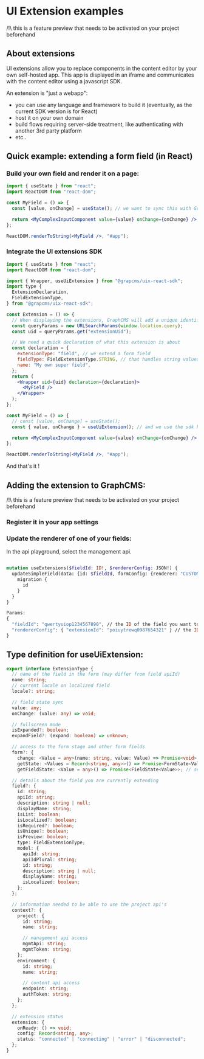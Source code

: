 # UI Extension examples

/!\ this is a feature preview that needs to be activated on your project beforehand

## About extensions

UI extensions allow you to replace components in the content editor by your own self-hosted app.
This app is displayed in an iframe and communicates with the content editor using a javascript SDK.

An extension is "just a webapp":

- you can use any language and framework to build it (eventually, as the current SDK version is for React)
- host it on your own domain
- build flows requiring server-side treatment, like authenticating with another 3rd party platform
- etc..

## Quick example: extending a form field (in React)

### Build your own field and render it on a page:

```jsx
import { useState } from "react";
import ReactDOM from "react-dom";

const MyField = () => {
  const [value, onChange] = useState(); // we want to sync this with GraphCMS later

  return <MyComplexInputComponent value={value} onChange={onChange} />;
};

ReactDOM.renderToString(<MyField />, "#app");
```

### Integrate the UI extensions SDK

```jsx
import { useState } from "react";
import ReactDOM from "react-dom";

import { Wrapper, useUiExtension } from "@grapcms/uix-react-sdk";
import type {
  ExtensionDeclaration,
  FieldExtensionType,
} from "@grapcms/uix-react-sdk";

const Extension = () => {
  // When displaying the extensions, GraphCMS will add a unique identifier 'extensionUid' to the url
  const queryParams = new URLSearchParams(window.location.query);
  const uid = queryParams.get("extensionUid");

  // We need a quick declaration of what this extension is about
  const declaration = {
    extensionType: "field", // we extend a form field
    fieldType: FieldExtensionType.STRING, // that handles string values
    name: "My own super field",
  };
  return (
    <Wrapper uid={uid} declaration={declaration}>
      <MyField />
    </Wrapper>
  );
};

const MyField = () => {
  // const [value, onChange] = useState();
  const { value, onChange } = useUiExtension(); // and we use the sdk hook to connect state

  return <MyComplexInputComponent value={value} onChange={onChange} />;
};

ReactDOM.renderToString(<MyField />, "#app");
```

And that's it !

## Adding the extension to GraphCMS:

/!\ this is a feature preview that needs to be activated on your project beforehand

### Register it in your app settings

### Update the renderer of one of your fields:

In the api playground, select the management api.

```graphql

mutation useExtensions($fieldId: ID!, $rendererConfig: JSON!) {
  updateSimpleField(data: {id: $fieldId, formConfig: {renderer: "CUSTOM", config: $rendererConfig}}){
    migration {
      id
    }
  }
}

Params:
{
  "fieldId": "qwertyuiop1234567890", // the ID of the field you want to replace
  "rendererConfig": { "extensionId": "poiuytrewq0987654321" } // the ID of the UI extension you just registered
}

```

## Type definition for useUiExtension:

```ts
export interface ExtensionType {
  // name of the field in the form (may differ from field apiId)
  name: string;
  // current locale on localized field
  locale?: string;

  // field state sync
  value: any;
  onChange: (value: any) => void;

  // fullscreen mode
  isExpanded?: boolean;
  expandField?: (expand: boolean) => unknown;

  // access to the form stage and other form fields
  form?: {
    change: <Value = any>(name: string, value: Value) => Promise<void>;
    getState: <Values = Record<string, any>>() => Promise<FormState<Values>>; // see https://final-form.org/docs/final-form/types/FormState
    getFieldState: <Value = any>() => Promise<FieldState<Value>>; // see https://final-form.org/docs/final-form/types/FieldState

  // details about the field you are currently extending
  field?: {
    id: string;
    apiId: string;
    description: string | null;
    displayName: string;
    isList: boolean;
    isLocalized?: boolean;
    isRequired?: boolean;
    isUnique?: boolean;
    isPreview: boolean;
    type: FieldExtensionType;
    model: {
      apiId: string;
      apiIdPlural: string;
      id: string;
      description: string | null;
      displayName: string;
      isLocalized: boolean;
    };
  };

  // information needed to be able to use the project api's
  context?: {
    project: {
      id: string;
      name: string;

      // management api access
      mgmtApi: string;
      mgmtToken: string;
    };
    environment: {
      id: string;
      name: string;

      // content api access
      endpoint: string;
      authToken: string;
    };
  };

  // extension status
  extension: {
    onReady: () => void;
    config: Record<string, any>;
    status: "connected" | "connecting" | "error" | "disconnected";
  };
}
```
